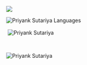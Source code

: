 <!-- replace x.x.x with actual version -->
<img
  src="https://cr-ss-service.azurewebsites.net/api/ScreenShot?widget=summary&username=bmiit145&badges=2&show-avatar=true&style=--header-bg-color:%23000;--border-radius:10px"
/>

<p><img align="left" src="https://github-readme-stats.vercel.app/api/top-langs?username=bmiit145&show_icons=true&locale=en&layout=compact&theme=tokyonight" alt="Priyank Sutariya Languages" /></p>
<br/>

<p>&nbsp;<img align="center" src="https://github-readme-stats.vercel.app/api?username=bmiit145&show_icons=true&locale=en&theme=tokyonight" alt="Priyank Sutariya" /></p>
<br/>

<p><img align="center" src="https://github-readme-streak-stats.herokuapp.com/?user=bmiit145&&theme=tokyonight" alt="Priyank Sutariya" /></p>
<br/>
<!-- <img
  src="https://cr-skills-chart-widget.azurewebsites.net/api/api?username=bmiit145"
/>
-->

<!-- <div align="center">
  <h1> Total Viewers </h1>
  <img src="https://profile-counter.glitch.me/bmiit145/count.svg?"  />
</div>
-->
